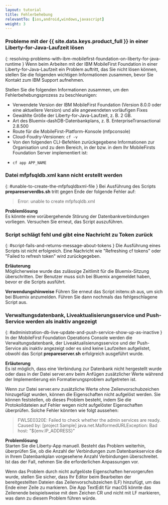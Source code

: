 ```yaml
---
layout: tutorial
title: Fehlerbehebung
relevantTo: [ios,android,windows,javascript]
weight: 3
---
```

<!-- NLS_CHARSET=UTF-8 -->
### Probleme mit der {{ site.data.keys.product_full }} in einer Liberty-for-Java-Laufzeit lösen	
{: resolving-problems-with-ibm-mobilefirst-foundation-on-liberty-for-java-runtime }
Wenn beim Arbeiten mit der IBM MobileFirst Foundation in einer Liberty-for-Java-Laufzeit
ein Problem auftritt, das Sie nicht lösen können,
stellen Sie die folgenden wichtigen Informationen zusammen, bevor Sie Kontakt zum
IBM Support aufnehmen.

Stellen Sie die folgenden Informationen zusammen, um den Fehlerbehebungsprozess zu beschleunigen: 

* Verwendete Version der IBM
MobileFirst Foundation (Version 8.0.0 oder eine aktuellere
Version) und alle angewendeten vorläufigen Fixes 
* Gewählte Größe der Liberty-for-Java-Laufzeit, z. B. 2 GB.
* Art des Bluemix-dashDB-Datenbankplans, z. B. EnterpriseTransactional 2.8.500
* Route für die MobileFirst-Platform-Konsole (mfpconsole)
* Cloud-Foudry-Versionen: `cf -v` 
* Von den folgenden CLI-Befehlen zurückgegebene Informationen zur Organisation und zu dem Bereich, in der bzw. in dem Ihr MobileFirsts Foundation Server implementiert ist: 
 - `cf app APP_NAME`

### Datei mfpfsqldb.xml kann nicht erstellt werden
{: #unable-to-create-the-mfpfsqldbxml-file }
Bei Ausführung des Scripts **prepareserverdbs.sh** tritt gegen Ende der folgende Fehler auf: 

> Error: unable to create mfpfsqldb.xml

**Problemlösung**  
Es könnte eine vorübergehende Störung der Datenbankverbindungen vorliegen. Versuchen Sie erneut, das Script auszuführen. 

### Script schlägt fehl und gibt eine Nachricht zu Token zurück	
{: #script-fails-and-returns-message-about-tokens }
Die Ausführung eines Scripts ist nicht erfolgreich. Eine Nachricht wie "Refreshing cf tokens" oder "Failed to refresh token" wird zurückgegeben.

**Erläuterung**  
Möglicherweise wurde das zulässige Zeitlimit für die Bluemix-Sitzung überschritten. Der Benutzer muss sich bei Bluemix angemeldet haben, bevor er die Scripts ausführt. 

**Verwendungshinweise**
Führen Sie erneut das Script initenv.sh aus, um sich bei Bluemix anzumelden. Führen Sie dann nochmals das fehlgeschlagene Script aus. 

### Verwaltungsdatenbank, Liveaktualisierungsservice und Push-Service werden als inaktiv angezeigt	
{: #administration-db-live-update-and-push-service-show-up-as-inactive }
In der MobileFirst Foundation Operations Console werden die Verwaltungsdatenbank, der Liveaktualisierungsservice und
der Push-Service als inaktiv angezeigt oder es sind keine Laufzeiten aufgelistet, obwohl das Script **prepareserver.sh** erfolgreich ausgeführt wurde. 

**Erläuterung**  
Es ist möglich, dass eine Verbindung zur Datenbank nicht hergestellt wurde oder dass in der Datei server.env beim Anfügen zusätzlicher Werte während der Implementierung
ein Formatierungsproblem aufgetreten ist. 

Wenn zur Datei server.env zusätzliche Werte ohne Zeilenvorschubzeichen hinzugefügt wurden, können die Eigenschaften nicht aufgelöst werden. Sie können feststellen, ob dieses Problem besteht,
indem Sie die Protokolldateien auf Fehler wegen nicht aufgelöster Eigenschaften überprüfen.
Solche Fehler könnten wie folgt aussehen: 

> FWLSE0320E: Failed to check whether the admin services are ready. Caused by: [project Sample] java.net.MalformedURLException: Bad host: "${env.IP_ADDRESS}"



**Problemlösung**  
Starten Sie die Liberty-App manuell. Besteht das Problem weiterhin, überprüfen Sie, ob die Anzahl der Verbindungen zum Datenbankservice
die in Ihrem Datenbankplan vorgesehene Anzahl Verbindungen überschreitet. Ist das der Fall, nehmen Sie die erforderlichen Anpassungen vor. 

Wenn das Problem durch nicht aufgelöste Eigenschaften hervorgerufen wurde, stellen Sie sicher, dass Ihr Editor beim Bearbeiten der bereitgestellten Dateien
das Zeilenvorschubzeichen (LF)
hinzufügt, um das Ende einer Zeile zu markieren. Die App TextEdit für macOS könnte das Zeilenende beispielsweise mit dem Zeichen CR und nicht mit LF markieren, was dann zu diesem Problem führen würde. 

